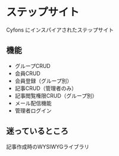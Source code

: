 # ステップサイト

Cyfons にインスパイアされたステップサイト

## 機能

* グループCRUD
* 会員CRUD
* 会員登録（グループ別）
* 記事CRUD（管理者のみ）
* 記事閲覧権限CRUD（グループ別）
* メール配信機能
* 管理者ログイン

## 迷っているところ

記事作成時のWYSIWYGライブラリ
